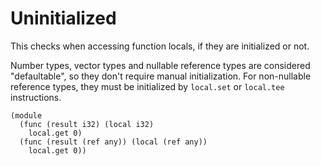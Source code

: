 # Uninitialized

This checks when accessing function locals, if they are initialized or not.

Number types, vector types and nullable reference types are considered "defaultable", so they don't require manual initialization.
For non-nullable reference types, they must be initialized by `local.set` or `local.tee` instructions.

```wasm error-5-15-5-16
(module
  (func (result i32) (local i32)
    local.get 0)
  (func (result (ref any)) (local (ref any))
    local.get 0))
```
